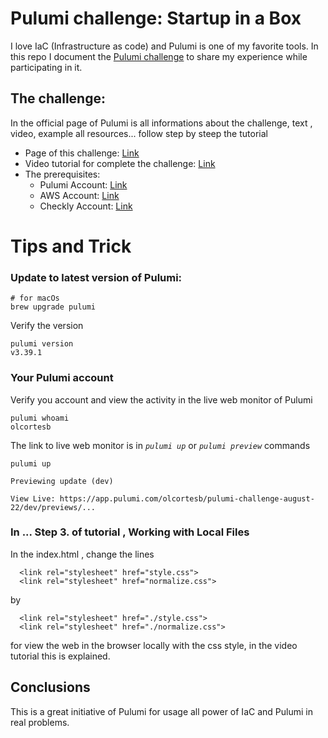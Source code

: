 # Pulumi challenge: Startup in a Box


I love IaC (Infrastructure as code) and Pulumi is one of my favorite tools. In this repo I document the [Pulumi challenge](https://www.pulumi.com/challenge/) to share my experience while participating in it.

## The challenge: 
In the official page of Pulumi is all informations about the challenge, text , video, example all resources... follow step by steep the tutorial


- Page of this challenge: [Link](https://www.pulumi.com/challenge/startup-in-a-box/?utm_source=LinkedIn&utm_medium=social&utm_campaign=FY2023Q1_Pulumi+Challenge&utm_content=linkedin-newsletter)
- Video tutorial for complete the challenge: [Link](https://youtu.be/NU7uOy273jQ)
- The prerequisites:
    - Pulumi Account: [Link](https://www.pulumi.com/docs/get-started/aws/begin/)
    - AWS Account: [Link](https://aws.amazon.com/es/free/?trk=09a4eec3-03b4-4415-9d0b-3c5df0dafd39&sc_channel=ps&s_kwcid=AL!4422!3!453309389698!b!!g!!%2Bamazon%20%2Baws&ef_id=Cj0KCQjw0oyYBhDGARIsAMZEuMsl-mDhZ9BJI6Mkog5xw8zxnj3B450Z4yXBpUVwdKo2axQmoPvP29oaAsyCEALw_wcB:G:s&s_kwcid=AL!4422!3!453309389698!b!!g!!%2Bamazon%20%2Baws&all-free-tier.sort-by=item.additionalFields.SortRank&all-free-tier.sort-order=asc&awsf.Free%20Tier%20Types=*all&awsf.Free%20Tier%20Categories=*all) 
    - Checkly Account: [Link](https://www.checklyhq.com/)


# Tips and Trick

### Update to latest version of Pulumi:
```
# for macOs
brew upgrade pulumi 
```

Verify the version

```
pulumi version                                       
v3.39.1
```
### Your Pulumi account

Verify you account and view the activity in the live web monitor of Pulumi

```
pulumi whoami                                         
olcortesb
```

The link to live web monitor is in *`pulumi up`* or *`pulumi preview`* commands

```
pulumi up

Previewing update (dev)

View Live: https://app.pulumi.com/olcortesb/pulumi-challenge-august-22/dev/previews/...

```

### In ... Step 3. of tutorial , Working with Local Files

In the index.html , change the lines 

```
  <link rel="stylesheet" href="style.css">
  <link rel="stylesheet" href="normalize.css">
```
by 

```
  <link rel="stylesheet" href="./style.css">
  <link rel="stylesheet" href="./normalize.css">
```

for view the web in the browser locally with the css style, in the video tutorial this is explained.

## Conclusions

This is a great initiative of Pulumi for usage all power of IaC and Pulumi in real problems. 